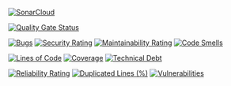 [![SonarCloud](https://sonarcloud.io/images/project_badges/sonarcloud-black.svg)](https://sonarcloud.io/summary/new_code?id=RzaIs_Rzagram-iOS)

[![Quality Gate Status](https://sonarcloud.io/api/project_badges/measure?project=RzaIs_Rzagram-iOS&metric=alert_status)](https://sonarcloud.io/summary/new_code?id=RzaIs_Rzagram-iOS)

[![Bugs](https://sonarcloud.io/api/project_badges/measure?project=RzaIs_Rzagram-iOS&metric=bugs)](https://sonarcloud.io/summary/new_code?id=RzaIs_Rzagram-iOS)
[![Security Rating](https://sonarcloud.io/api/project_badges/measure?project=RzaIs_Rzagram-iOS&metric=security_rating)](https://sonarcloud.io/summary/new_code?id=RzaIs_Rzagram-iOS)
[![Maintainability Rating](https://sonarcloud.io/api/project_badges/measure?project=RzaIs_Rzagram-iOS&metric=sqale_rating)](https://sonarcloud.io/summary/new_code?id=RzaIs_Rzagram-iOS)
[![Code Smells](https://sonarcloud.io/api/project_badges/measure?project=RzaIs_Rzagram-iOS&metric=code_smells)](https://sonarcloud.io/summary/new_code?id=RzaIs_Rzagram-iOS)

[![Lines of Code](https://sonarcloud.io/api/project_badges/measure?project=RzaIs_Rzagram-iOS&metric=ncloc)](https://sonarcloud.io/summary/new_code?id=RzaIs_Rzagram-iOS)
[![Coverage](https://sonarcloud.io/api/project_badges/measure?project=RzaIs_Rzagram-iOS&metric=coverage)](https://sonarcloud.io/summary/new_code?id=RzaIs_Rzagram-iOS)
[![Technical Debt](https://sonarcloud.io/api/project_badges/measure?project=RzaIs_Rzagram-iOS&metric=sqale_index)](https://sonarcloud.io/summary/new_code?id=RzaIs_Rzagram-iOS)

[![Reliability Rating](https://sonarcloud.io/api/project_badges/measure?project=RzaIs_Rzagram-iOS&metric=reliability_rating)](https://sonarcloud.io/summary/new_code?id=RzaIs_Rzagram-iOS)
[![Duplicated Lines (%)](https://sonarcloud.io/api/project_badges/measure?project=RzaIs_Rzagram-iOS&metric=duplicated_lines_density)](https://sonarcloud.io/summary/new_code?id=RzaIs_Rzagram-iOS)
[![Vulnerabilities](https://sonarcloud.io/api/project_badges/measure?project=RzaIs_Rzagram-iOS&metric=vulnerabilities)](https://sonarcloud.io/summary/new_code?id=RzaIs_Rzagram-iOS)
